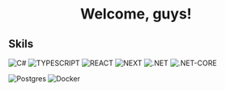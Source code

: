 <h1 align="center">Welcome, guys!</h1>

## Skils
>
![C#](https://img.shields.io/badge/c%23-%23239120.svg?style=for-the-badge&logoColor=white&color=black) ![TYPESCRIPT](https://img.shields.io/badge/typescript-%23323330.svg?style=for-the-badge&logo=typescript&logoColor=%4169e1) ![REACT](https://img.shields.io/badge/react-%2320232a.svg?style=for-the-badge&logo=react&logoColor=%2361DAFB) ![NEXT](https://img.shields.io/badge/next.js-%2320232a.svg?style=for-the-badge&logo=next&logoColor=%2361DAFB) ![.NET](https://img.shields.io/badge/.NET-5C2D91?style=for-the-badge&logo=.net&logoColor=white&color=black) ![.NET-CORE](https://img.shields.io/badge/.NET%20CORE-5C2D91?style=for-the-badge&logo=.net&logoColor=white&color=black)
</br>
>
![Postgres](https://img.shields.io/badge/postgres-%23316192.svg?style=for-the-badge&logo=postgresql&logoColor=white&color=black) ![Docker](https://img.shields.io/badge/docker-%230db7ed.svg?style=for-the-badge&logo=docker&logoColor=white&color=black)
